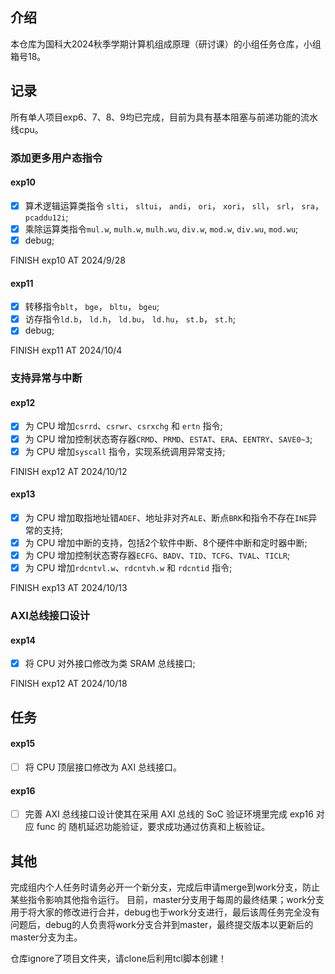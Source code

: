 ## 介绍
本仓库为国科大2024秋季学期计算机组成原理（研讨课）的小组任务仓库，小组箱号18。

## 记录
所有单人项目exp6、7、8、9均已完成，目前为具有基本阻塞与前递功能的流水线cpu。

### 添加更多用户态指令
#### exp10
- [x]  算术逻辑运算类指令 `slti`， `sltui`， `andi`， `ori`， `xori`， `sll`， `srl`， `sra`， `pcaddu12i`;
- [x]  乘除运算类指令`mul.w`, `mulh.w`, `mulh.wu`, `div.w`, `mod.w`, `div.wu`, `mod.wu`;
- [x]  debug;

FINISH exp10 AT 2024/9/28

#### exp11
- [x]  转移指令`blt`， `bge`， `bltu`， `bgeu`;
- [x]  访存指令`ld.b`， `ld.h`， `ld.bu`， `ld.hu`， `st.b`， `st.h`;
- [x]  debug;

FINISH exp11 AT 2024/10/4

### 支持异常与中断
#### exp12
- [x]  为 CPU 增加`csrrd`、`csrwr`、`csrxchg` 和 `ertn` 指令;
- [x]  为 CPU 增加控制状态寄存器`CRMD`、`PRMD`、`ESTAT`、`ERA`、`EENTRY`、`SAVE0~3`;
- [x]  为 CPU 增加`syscall` 指令，实现系统调用异常支持;

FINISH exp12 AT 2024/10/12

#### exp13
- [x]  为 CPU 增加取指地址错`ADEF`、地址非对齐`ALE`、断点`BRK`和指令不存在`INE`异常的支持;
- [x]  为 CPU 增加中断的支持，包括2个软件中断、8个硬件中断和定时器中断;
- [x]  为 CPU 增加控制状态寄存器`ECFG`、`BADV`、`TID`、`TCFG`、`TVAL`、`TICLR`;
- [x]  为 CPU 增加`rdcntvl.w`、`rdcntvh.w` 和 `rdcntid` 指令;

FINISH exp13 AT 2024/10/13

### AXI总线接口设计
#### exp14
- [x]  将 CPU 对外接口修改为类 SRAM 总线接口;

FINISH exp12 AT 2024/10/18


## 任务

#### exp15
- [ ]  将 CPU 顶层接口修改为 AXI 总线接口。

#### exp16
- [ ]   完善 AXI 总线接口设计使其在采用 AXI 总线的 SoC 验证环境里完成 exp16 对应 func 的
随机延迟功能验证，要求成功通过仿真和上板验证。


## 其他
完成组内个人任务时请务必开一个新分支，完成后申请merge到work分支，防止某些指令影响其他指令运行。
目前，master分支用于每周的最终结果；work分支用于将大家的修改进行合并，debug也于work分支进行，最后该周任务完全没有问题后，debug的人负责将work分支合并到master，最终提交版本以更新后的master分支为主。

仓库ignore了项目文件夹，请clone后利用tcl脚本创建！
